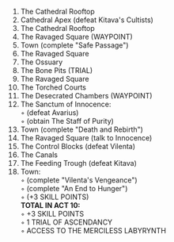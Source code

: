 1. The Cathedral Rooftop
2. Cathedral Apex (defeat Kitava's Cultists) 
3. The Cathedral Rooftop
3. The Ravaged Square (WAYPOINT)    
4. Town (complete "Safe Passage")  
5. The Ravaged Square  
6. The Ossuary 
7. The Bone Pits (TRIAL)
9. The Ravaged Square  
10. The Torched Courts  
11. The Desecrated Chambers (WAYPOINT)  
12. The Sanctum of Innocence:  
◦ (defeat Avarius)  
◦ (obtain The Staff of Purity)  
13. Town (complete "Death and Rebirth")  
14. The Ravaged Square (talk to Innocence)  
15. The Control Blocks (defeat Vilenta)
15. The Canals  
16. The Feeding Trough (defeat Kitava)  
17. Town:  
◦ (complete "Vilenta's Vengeance")  
◦ (complete "An End to Hunger")  
◦ (+3 SKILL POINTS)  
**TOTAL IN ACT 10:**  
◦ +3 SKILL POINTS    
◦ 1 TRIAL OF ASCENDANCY  
◦ ACCESS TO THE MERCILESS LABYRYNTH

